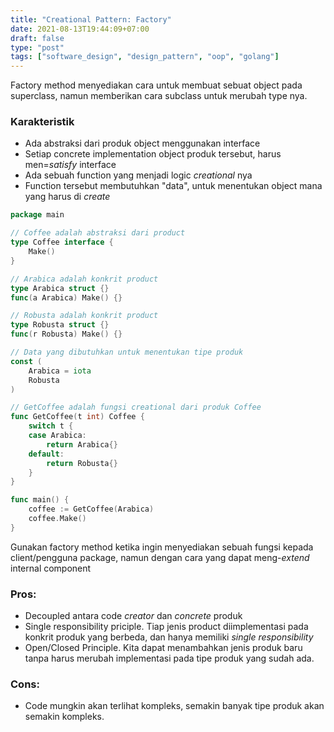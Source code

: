 ```yaml
---
title: "Creational Pattern: Factory"
date: 2021-08-13T19:44:09+07:00
draft: false
type: "post"
tags: ["software_design", "design_pattern", "oop", "golang"]
---
```


Factory method menyediakan cara untuk membuat sebuat object pada superclass, namun memberikan cara subclass untuk merubah type nya. 

### Karakteristik
- Ada abstraksi dari produk object menggunakan interface
- Setiap concrete implementation object produk tersebut, harus men=*satisfy* interface
- Ada sebuah function yang menjadi logic *creational* nya
- Function tersebut membutuhkan "data", untuk menentukan object mana yang harus di *create*

```go
package main

// Coffee adalah abstraksi dari product
type Coffee interface {
	Make()
}

// Arabica adalah konkrit product
type Arabica struct {}
func(a Arabica) Make() {}

// Robusta adalah konkrit product
type Robusta struct {}
func(r Robusta) Make() {}

// Data yang dibutuhkan untuk menentukan tipe produk
const (
	Arabica = iota
	Robusta
)

// GetCoffee adalah fungsi creational dari produk Coffee
func GetCoffee(t int) Coffee {
	switch t {
	case Arabica:
		return Arabica{}
	default:
		return Robusta{}
	}
}

func main() {
	coffee := GetCoffee(Arabica)
	coffee.Make()
}
```

Gunakan factory method ketika ingin menyediakan sebuah fungsi kepada client/pengguna package, namun dengan cara yang dapat meng-*extend* internal component

### Pros:
- Decoupled antara code *creator* dan *concrete* produk
- Single responsibility priciple. Tiap jenis product diimplementasi pada konkrit produk yang berbeda, dan hanya memiliki *single responsibility* 
- Open/Closed Principle. Kita dapat menambahkan jenis produk baru tanpa harus merubah implementasi pada tipe produk yang sudah ada.

### Cons:
- Code mungkin akan terlihat kompleks, semakin banyak tipe produk akan semakin kompleks.